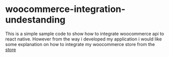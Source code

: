 # woocommerce-integration-undestanding

This is a simple sample code to show how to integrate woocommerce api to react native.
However from the way i developed my application i would like some explanation on how to integrate my woocommerce store from the [store](https://github.com/Kirko95/woocommerce-integration-undestanding/blob/master/store.js)
